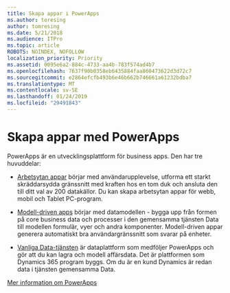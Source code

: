 ```yaml
---
title: Skapa appar i PowerApps
ms.author: toresing
author: tomresing
ms.date: 5/21/2018
ms.audience: ITPro
ms.topic: article
ROBOTS: NOINDEX, NOFOLLOW
localization_priority: Priority
ms.assetid: 0095e6a2-884c-4733-aa4b-783f574ad4b7
ms.openlocfilehash: 7637f90b0358eb6435884faa860473622d3d72c7
ms.sourcegitcommit: e2864efcfb493b6e46b662b746661a61232bdba7
ms.translationtype: MT
ms.contentlocale: sv-SE
ms.lasthandoff: 01/24/2019
ms.locfileid: "29491843"
---
```

# <a name="create-apps-with-powerapps"></a>Skapa appar med PowerApps

PowerApps är en utvecklingsplattform för business apps. Den har tre huvuddelar: 
  
- [Arbetsytan appar](https://go.microsoft.com/fwlink/?linkid=874495) börjar med användarupplevelse, utforma ett starkt skräddarsydda gränssnitt med kraften hos en tom duk och ansluta den till ditt val av 200 datakällor. Du kan skapa arbetsytan appar för webb, mobil och Tablet PC-program. 
    
- [Modell-driven apps](https://go.microsoft.com/fwlink/?linkid=874496) börjar med datamodellen - bygga upp från formen på core business data och processer i den gemensamma tjänsten Data till modellen formulär, vyer och andra komponenter. Modell-driven appar generera automatiskt bra användargränssnitt som svarar på enheter. 
    
- [Vanliga Data-tjänsten](https://go.microsoft.com/fwlink/?linkid=874497) är dataplattform som medföljer PowerApps och gör att du kan lagra och modell affärsdata. Det är plattformen som Dynamics 365 program byggs. Om du är en kund Dynamics är redan data i tjänsten gemensamma Data. 
    
[Mer information om PowerApps](https://go.microsoft.com/fwlink/?linkid=874498)
  


